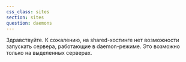 ```yaml
---
css_class: sites
section: sites
question: daemons
---
```

Здравствуйте. К сожалению, на shared-хостинге нет возможности запускать сервера, работающие в daemon-режиме. Это возможно только на выделенных серверах.